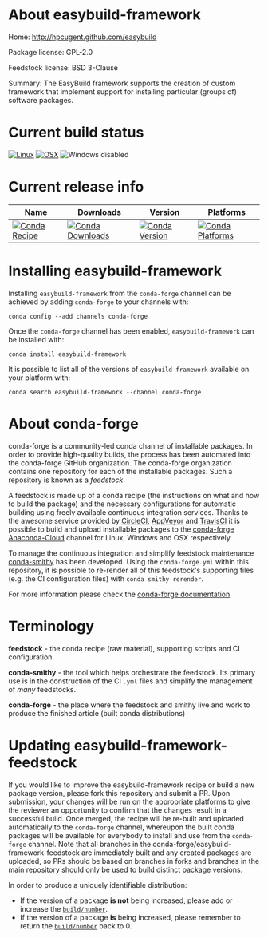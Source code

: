 About easybuild-framework
=========================

Home: http://hpcugent.github.com/easybuild

Package license: GPL-2.0

Feedstock license: BSD 3-Clause

Summary: The EasyBuild framework supports the creation of custom framework that implement support for installing particular (groups of) software packages.



Current build status
====================

[![Linux](https://img.shields.io/circleci/project/github/conda-forge/easybuild-framework-feedstock/master.svg?label=Linux)](https://circleci.com/gh/conda-forge/easybuild-framework-feedstock)
[![OSX](https://img.shields.io/travis/conda-forge/easybuild-framework-feedstock/master.svg?label=macOS)](https://travis-ci.org/conda-forge/easybuild-framework-feedstock)
![Windows disabled](https://img.shields.io/badge/Windows-disabled-lightgrey.svg)

Current release info
====================

| Name | Downloads | Version | Platforms |
| --- | --- | --- | --- |
| [![Conda Recipe](https://img.shields.io/badge/recipe-easybuild--framework-green.svg)](https://anaconda.org/conda-forge/easybuild-framework) | [![Conda Downloads](https://img.shields.io/conda/dn/conda-forge/easybuild-framework.svg)](https://anaconda.org/conda-forge/easybuild-framework) | [![Conda Version](https://img.shields.io/conda/vn/conda-forge/easybuild-framework.svg)](https://anaconda.org/conda-forge/easybuild-framework) | [![Conda Platforms](https://img.shields.io/conda/pn/conda-forge/easybuild-framework.svg)](https://anaconda.org/conda-forge/easybuild-framework) |

Installing easybuild-framework
==============================

Installing `easybuild-framework` from the `conda-forge` channel can be achieved by adding `conda-forge` to your channels with:

```
conda config --add channels conda-forge
```

Once the `conda-forge` channel has been enabled, `easybuild-framework` can be installed with:

```
conda install easybuild-framework
```

It is possible to list all of the versions of `easybuild-framework` available on your platform with:

```
conda search easybuild-framework --channel conda-forge
```


About conda-forge
=================

conda-forge is a community-led conda channel of installable packages.
In order to provide high-quality builds, the process has been automated into the
conda-forge GitHub organization. The conda-forge organization contains one repository
for each of the installable packages. Such a repository is known as a *feedstock*.

A feedstock is made up of a conda recipe (the instructions on what and how to build
the package) and the necessary configurations for automatic building using freely
available continuous integration services. Thanks to the awesome service provided by
[CircleCI](https://circleci.com/), [AppVeyor](https://www.appveyor.com/)
and [TravisCI](https://travis-ci.org/) it is possible to build and upload installable
packages to the [conda-forge](https://anaconda.org/conda-forge)
[Anaconda-Cloud](https://anaconda.org/) channel for Linux, Windows and OSX respectively.

To manage the continuous integration and simplify feedstock maintenance
[conda-smithy](https://github.com/conda-forge/conda-smithy) has been developed.
Using the ``conda-forge.yml`` within this repository, it is possible to re-render all of
this feedstock's supporting files (e.g. the CI configuration files) with ``conda smithy rerender``.

For more information please check the [conda-forge documentation](https://conda-forge.org/docs/).

Terminology
===========

**feedstock** - the conda recipe (raw material), supporting scripts and CI configuration.

**conda-smithy** - the tool which helps orchestrate the feedstock.
                   Its primary use is in the construction of the CI ``.yml`` files
                   and simplify the management of *many* feedstocks.

**conda-forge** - the place where the feedstock and smithy live and work to
                  produce the finished article (built conda distributions)


Updating easybuild-framework-feedstock
======================================

If you would like to improve the easybuild-framework recipe or build a new
package version, please fork this repository and submit a PR. Upon submission,
your changes will be run on the appropriate platforms to give the reviewer an
opportunity to confirm that the changes result in a successful build. Once
merged, the recipe will be re-built and uploaded automatically to the
`conda-forge` channel, whereupon the built conda packages will be available for
everybody to install and use from the `conda-forge` channel.
Note that all branches in the conda-forge/easybuild-framework-feedstock are
immediately built and any created packages are uploaded, so PRs should be based
on branches in forks and branches in the main repository should only be used to
build distinct package versions.

In order to produce a uniquely identifiable distribution:
 * If the version of a package **is not** being increased, please add or increase
   the [``build/number``](https://conda.io/docs/user-guide/tasks/build-packages/define-metadata.html#build-number-and-string).
 * If the version of a package **is** being increased, please remember to return
   the [``build/number``](https://conda.io/docs/user-guide/tasks/build-packages/define-metadata.html#build-number-and-string)
   back to 0.
